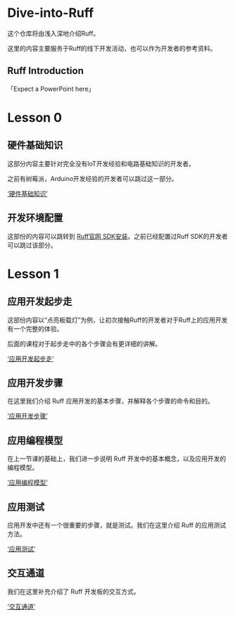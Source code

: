 # Dive-into-Ruff

这个仓库将由浅入深地介绍Ruff。

这里的内容主要服务于Ruff的线下开发活动，也可以作为开发者的参考资料。

## Ruff Introduction

「Expect a PowerPoint here」

# Lesson 0

## 硬件基础知识

这部分内容主要针对完全没有IoT开发经验和电路基础知识的开发者。

之前有树莓派，Arduino开发经验的开发者可以跳过这一部分。

[ ‘硬件基础知识’](https://github.com/ruffjs/Dive-into-Ruff/blob/master/lessons/lesson0/L0-hardware_background_knowledge.md)

## 开发环境配置

这部份的内容可以跳转到 [Ruff官网 SDK安装](https://ruff.io/zh-cn/docs/sdk-installation.html)。之前已经配置过Ruff SDK的开发者可以跳过该部分。

# Lesson 1

## 应用开发起步走

这部份内容以“点亮板载灯”为例，让初次接触Ruff的开发者对于Ruff上的应用开发有一个完整的体验。

后面的课程对于起步走中的各个步骤会有更详细的讲解。

[ ‘应用开发起步走’](https://github.com/ruffjs/Dive-into-Ruff/blob/master/lessons/lesson1/L1-application-development-get-started.md)

## 应用开发步骤

在这里我们介绍 Ruff 应用开发的基本步骤，并解释各个步骤的命令和目的。

[ ‘应用开发步骤’](https://github.com/ruffjs/Dive-into-Ruff/blob/master/lessons/lesson1/L1-application-development-steps.md)

## 应用编程模型

在上一节课的基础上，我们进一步说明 Ruff 开发中的基本概念，以及应用开发的编程模型。

[ ‘应用编程模型’](https://github.com/ruffjs/Dive-into-Ruff/blob/master/lessons/lesson1/L1-application-programming-model.md)

## 应用测试

应用开发中还有一个很重要的步骤，就是测试。我们在这里介绍 Ruff 的应用测试方法。

[ ‘应用测试’](https://github.com/ruffjs/Dive-into-Ruff/blob/master/lessons/lesson1/L1-application-test.md)

## 交互通道

我们在这里补充介绍了 Ruff 开发板的交互方式。

[ ‘交互通道’](https://github.com/ruffjs/Dive-into-Ruff/blob/master/lessons/lesson1/L1-interaction-channel.md)

